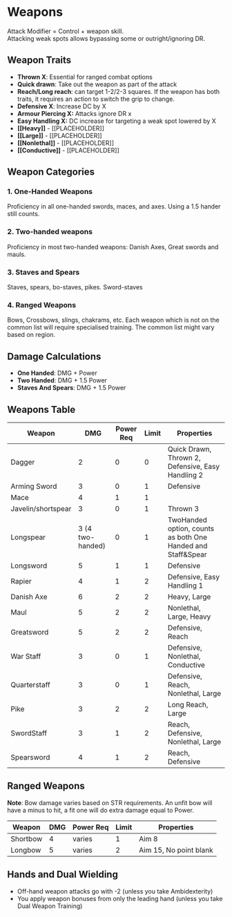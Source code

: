 # Weapons

Attack Modifier = Control + weapon skill.  
Attacking weak spots allows bypassing some or outright/ignoring DR.

## Weapon Traits

- **Thrown X**: Essential for ranged combat options
- **Quick drawn**: Take out the weapon as part of the attack
- **Reach/Long reach**: can target 1-2/2-3 squares. If the weapon has both traits, it requires an action to switch the grip to change.
- **Defensive X**: Increase DC by X
- **Armour Piercing X:** Attacks ignore DR x
- **Easy Handling X:** DC increase for targeting a weak spot lowered by X
- **[[Heavy]]** - [[PLACEHOLDER]]
- **[[Large]]** - [[PLACEHOLDER]]
- **[[Nonlethal]]** - [[PLACEHOLDER]]
- **[[Conductive]]** - [[PLACEHOLDER]]

## Weapon Categories

### 1. One-Handed Weapons
Proficiency in all one-handed swords, maces, and axes.
Using a 1.5 hander still counts.

### 2. Two-handed weapons
Proficiency in most two-handed weapons: Danish Axes, Great swords and mauls.

### 3. Staves and Spears
Staves, spears, bo-staves, pikes. Sword-staves

### 4. Ranged Weapons
Bows, Crossbows, slings, chakrams, etc.
Each weapon which is not on the common list will require specialised training.
The common list might vary based on region.

## Damage Calculations
- **One Handed**: DMG + Power
- **Two Handed**: DMG + 1.5 Power  
- **Staves And Spears**: DMG + 1.5 Power

## Weapons Table

| Weapon | DMG | Power Req | Limit | Properties |
|---|---|---|---|---|
| Dagger | 2 | 0 | 0 | Quick Drawn, Thrown 2, Defensive, Easy Handling 2 |
| Arming Sword | 3 | 0 | 1 | Defensive |
| Mace | 4 | 1 | 1 | |
| Javelin/shortspear | 3 | 0 | 1 | Thrown 3 |
| Longspear | 3 (4 two-handed) | 0 | 1 | TwoHanded option, counts as both One Handed and Staff&Spear |
| Longsword | 5 | 1 | 1 | Defensive |
| Rapier | 4 | 1 | 2 | Defensive, Easy Handling 1 |
| Danish Axe | 6 | 2 | 2 | Heavy, Large |
| Maul | 5 | 2 | 2 | Nonlethal, Large, Heavy |
| Greatsword | 5 | 2 | 2 | Defensive, Reach |
| War Staff | 3 | 0 | 1 | Defensive, Nonlethal, Conductive |
| Quarterstaff | 3 | 0 | 1 | Defensive, Reach, Nonlethal, Large |
| Pike | 3 | 2 | 2 | Long Reach, Large |
| SwordStaff | 3 | 1 | 2 | Reach, Defensive, Nonlethal, Large |
| Spearsword | 4 | 1 | 2 | Reach, Defensive |

## Ranged Weapons

**Note**: Bow damage varies based on STR requirements. An unfit bow will have a minus to hit, a fit one will do extra damage equal to Power.

| Weapon | DMG | Power Req | Limit | Properties |
|---|---|---|---|---|
| Shortbow | 4 | varies | 1 | Aim 8 |
| Longbow | 5 | varies | 2 | Aim 15, No point blank |

## Hands and Dual Wielding
- Off-hand weapon attacks go with -2 (unless you take Ambidexterity)
- You apply weapon bonuses from only the leading hand (unless you take Dual Weapon Training)